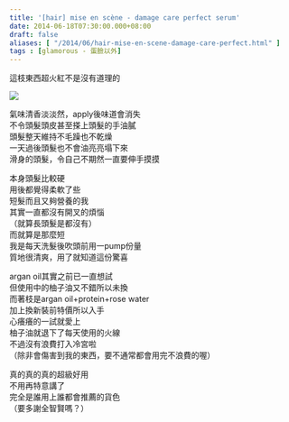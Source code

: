 ```yaml
---
title: '[hair] mise en scène - damage care perfect serum'
date: 2014-06-18T07:30:00.000+08:00
draft: false
aliases: [ "/2014/06/hair-mise-en-scene-damage-care-perfect.html" ]
tags : [glamorous - 蛋臉以外]
---
```


這枝東西超火紅不是沒有道理的

![](/images/miseenscene.jpg)

氣味清香淡淡然，apply後味道會消失  
不令頭髮頭皮甚至搽上頭髮的手油膩  
頭髮整天維持不毛躁也不乾燥  
一天過後頭髮也不會油亮亮塌下來  
滑身的頭髮，令自己不期然一直要伸手摸摸

  

本身頭髮比較硬  
用後都覺得柔軟了些  
短髮而且又夠營養的我  
其實一直都沒有開叉的煩惱  
（就算長頭髮是都沒有）  
而就算是那麼短  
我是每天洗髮後吹頭前用一pump份量  
質地很清爽，用了就知道這份驚喜

  

argan oil其實之前已一直想試  
但使用中的柚子油又不錯所以未換  
而著枝是argan oil+protein+rose water  
加上換新裝前特價所以入手  
心癢癢的一試就愛上  
柚子油就退下了每天使用的火線  
不過沒有浪費打入冷宮啦  
（除非會傷害到我的東西，要不通常都會用完不浪費的喔）

  

真的真的真的超級好用  
不用再特意講了  
完全是誰用上誰都會推薦的貨色  
（要多謝全智賢嗎？）
